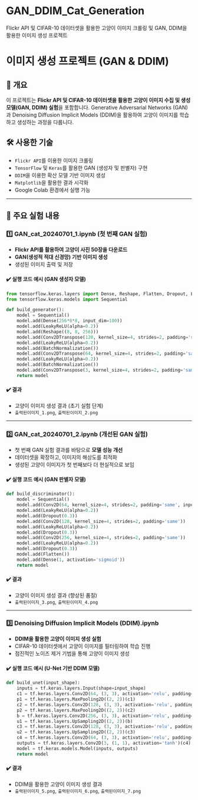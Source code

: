 # GAN_DDIM_Cat_Generation
Flickr API 및 CIFAR-10 데이터셋을 활용한 고양이 이미지 크롤링 및 GAN, DDIM을 활용한 이미지 생성 프로젝트

# 이미지 생성 프로젝트 (GAN & DDIM)

## 📌 개요
이 프로젝트는 **Flickr API 및 CIFAR-10 데이터셋을 활용한 고양이 이미지 수집 및 생성 모델(GAN, DDIM) 실험**을 포함합니다. Generative Adversarial Networks (GAN)과 Denoising Diffusion Implicit Models (DDIM)을 활용하여 고양이 이미지를 학습하고 생성하는 과정을 다룹니다.

## 🛠️ 사용한 기술
- `Flickr API`를 이용한 이미지 크롤링
- `TensorFlow` 및 `Keras`를 활용한 GAN (생성자 및 판별자) 구현
- `DDIM`을 이용한 확산 모델 기반 이미지 생성
- `Matplotlib`을 활용한 결과 시각화
- Google Colab 환경에서 실행 가능

---

## 🔹 주요 실험 내용

### 1️⃣ GAN_cat_20240701_1.ipynb (첫 번째 GAN 실험)
- **Flickr API를 활용하여 고양이 사진 50장을 다운로드**
- **GAN(생성적 적대 신경망) 기반 이미지 생성**
- 생성된 이미지 출력 및 저장

#### ✔️ 실행 코드 예시 (GAN 생성자 모델)
```python
from tensorflow.keras.layers import Dense, Reshape, Flatten, Dropout, LeakyReLU, BatchNormalization, Conv2D, Conv2DTranspose
from tensorflow.keras.models import Sequential

def build_generator():
    model = Sequential()
    model.add(Dense(256*8*8, input_dim=100))
    model.add(LeakyReLU(alpha=0.2))
    model.add(Reshape((8, 8, 256)))
    model.add(Conv2DTranspose(128, kernel_size=4, strides=2, padding='same'))
    model.add(LeakyReLU(alpha=0.2))
    model.add(BatchNormalization())
    model.add(Conv2DTranspose(64, kernel_size=4, strides=2, padding='same'))
    model.add(LeakyReLU(alpha=0.2))
    model.add(BatchNormalization())
    model.add(Conv2DTranspose(3, kernel_size=4, strides=2, padding='same', activation='tanh'))
    return model
```

#### ✔️ 결과
- 고양이 이미지 생성 결과 (초기 실험 단계)
- `출력된이미지_1.png`, `출력된이미지_2.png`

---

### 2️⃣ GAN_cat_20240701_2.ipynb (개선된 GAN 실험)
- 첫 번째 GAN 실험 결과를 바탕으로 **모델 성능 개선**
- 데이터셋을 확장하고, 이미지의 해상도를 최적화
- 생성된 고양이 이미지가 첫 번째보다 더 현실적으로 보임

#### ✔️ 실행 코드 예시 (GAN 판별자 모델)
```python
def build_discriminator():
    model = Sequential()
    model.add(Conv2D(64, kernel_size=4, strides=2, padding='same', input_shape=(64, 64, 3)))
    model.add(LeakyReLU(alpha=0.2))
    model.add(Dropout(0.3))
    model.add(Conv2D(128, kernel_size=4, strides=2, padding='same'))
    model.add(LeakyReLU(alpha=0.2))
    model.add(Dropout(0.3))
    model.add(Conv2D(256, kernel_size=4, strides=2, padding='same'))
    model.add(LeakyReLU(alpha=0.2))
    model.add(Dropout(0.3))
    model.add(Flatten())
    model.add(Dense(1, activation='sigmoid'))
    return model
```

#### ✔️ 결과
- 고양이 이미지 생성 결과 (향상된 품질)
- `출력된이미지_3.png`, `출력된이미지_4.png`

---

### 3️⃣ Denoising Diffusion Implicit Models (DDIM).ipynb
- **DDIM을 활용한 고양이 이미지 생성 실험**
- CIFAR-10 데이터셋에서 고양이 이미지를 필터링하여 학습 진행
- 점진적인 노이즈 제거 기법을 통해 고양이 이미지 생성

#### ✔️ 실행 코드 예시 (U-Net 기반 DDIM 모델)
```python
def build_unet(input_shape):
    inputs = tf.keras.layers.Input(shape=input_shape)
    c1 = tf.keras.layers.Conv2D(64, (3, 3), activation='relu', padding='same')(inputs)
    p1 = tf.keras.layers.MaxPooling2D((2, 2))(c1)
    c2 = tf.keras.layers.Conv2D(128, (3, 3), activation='relu', padding='same')(p1)
    p2 = tf.keras.layers.MaxPooling2D((2, 2))(c2)
    b = tf.keras.layers.Conv2D(256, (3, 3), activation='relu', padding='same')(p2)
    u1 = tf.keras.layers.UpSampling2D((2, 2))(b)
    c3 = tf.keras.layers.Conv2D(128, (3, 3), activation='relu', padding='same')(u1)
    u2 = tf.keras.layers.UpSampling2D((2, 2))(c3)
    c4 = tf.keras.layers.Conv2D(64, (3, 3), activation='relu', padding='same')(u2)
    outputs = tf.keras.layers.Conv2D(3, (1, 1), activation='tanh')(c4)
    model = tf.keras.models.Model(inputs, outputs)
    return model
```

#### ✔️ 결과
- DDIM을 활용한 고양이 이미지 생성 결과
- `출력된이미지_5.png`, `출력된이미지_6.png`, `출력된이미지_7.png`
